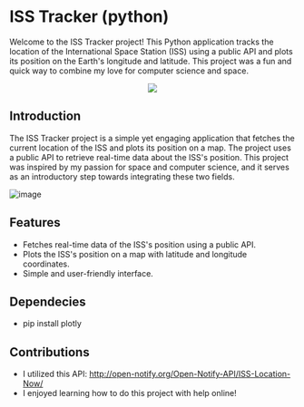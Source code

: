 # ISS Tracker (python)
Welcome to the ISS Tracker project! This Python application tracks the location of the International Space Station (ISS) using a public API and plots its position on the Earth's longitude and latitude. This project was a fun and quick way to combine my love for computer science and space.

<p align="center">
  <img src="https://github.com/user-attachments/assets/d0a0e0f9-4bbb-4e67-90f3-bac957a06df9" />
</p>


## Introduction
The ISS Tracker project is a simple yet engaging application that fetches the current location of the ISS and plots its position on a map. The project uses a public API to retrieve real-time data about the ISS's position. This project was inspired by my passion for space and computer science, and it serves as an introductory step towards integrating these two fields.

![image](https://github.com/user-attachments/assets/9ebe349e-5449-44a5-a119-00485f8dc04f)


## Features
- Fetches real-time data of the ISS's position using a public API.
- Plots the ISS's position on a map with latitude and longitude coordinates.
- Simple and user-friendly interface.

## Dependecies
- pip install plotly

## Contributions 
- I utilized this API: http://open-notify.org/Open-Notify-API/ISS-Location-Now/
- I enjoyed learning how to do this project with help online!
